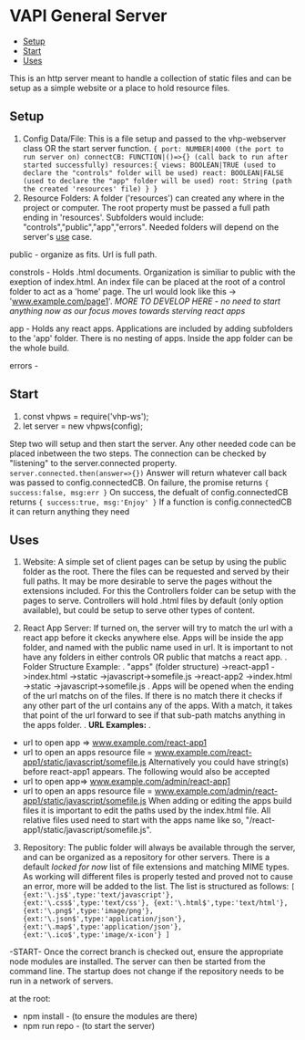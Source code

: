 # VAPI General Server

- [Setup](#setup)
- [Start](#start)
- [Uses](#uses)

This is an http server meant to handle a collection of static files and can be setup as a simple website or a place to hold resource files.

## Setup

1) Config Data/File:
This is a file setup and passed to the vhp-webserver class OR the start server function.
`
{
    port: NUMBER|4000 (the port to run server on)
    connectCB: FUNCTION|()=>{} (call back to run after started successfully)
    resources:{
        views: BOOLEAN|TRUE (used to declare the "controls" folder will be used)
        react: BOOLEAN|FALSE (used to declare the "app" folder will be used)
        root: String (path the created 'resources' file)
    }
}
`
2) Resource Folders:
A folder ('resources') can created any where in the project or computer. The root property must be passed a full path ending in 'resources'. Subfolders would include: "controls","public","app","errors". Needed folders will depend on the server's [use](#uses) case.

public - organize as fits. Url is full path.

constrols - Holds .html documents. Organization is similiar to public with the exeption of index.html. An index file can be placed at the root of a control folder to act as a 'home' page. The url would look like this -> 'www.example.com/page1'.
*MORE TO DEVELOP HERE - no need to start anything now as our focus moves towards sterving react apps*

app - Holds any react apps. Applications are included by adding subfolders to the 'app' folder. There is no nesting of apps. Inside the app folder can be the whole build.

errors - 

## Start
1) const vhpws = require('vhp-ws');
2) let server = new vhpws(config);

Step two will setup and then start the server. Any other needed code can be placed inbetween the two steps. The connection can be checked by "listening" to the server.connected property.
` server.connected.then(answer=>{}) `
Answer will return whatever call back was passed to config.connectedCB. On failure, the promise returns
`
{
    success:false,
    msg:err
}
`
On success, the defualt of config.connectedCB returns
`
{
    success:true,
    msg:'Enjoy'
}
`
If a function is config.connectedCB it can return anything they need

## Uses

1) Website:
A simple set of client pages can be setup by using the public folder as the root. There the files can be requested and served by their full paths. It may be more desirable to serve the pages without the extensions included. For this the Controllers folder can be setup with the pages to serve. Controllers will hold .html files by default (only option available), but could be setup to serve other types of content.

2) React App Server:
If turned on, the server will try to match the url with a react app before it ckecks anywhere else. Apps will be inside the app folder, and named with the public name used in url. It is important to not have any folders in either controls OR public that matchs a react app.
.
Folder Structure Example:
.
"apps" (folder structure)
->react-app1
    ->index.html
    ->static
        ->javascript->somefile.js
->react-app2
    ->index.html
    ->static
        ->javascript->somefile.js
.
Apps will be opened when the ending of the url matchs on of the files. If there is no match there it checks if any other part of the url contains any of the apps. With a match, it takes that point of the url forward to see if that sub-path matchs anything in the apps folder.
.
<b>URL Examples:</b>
.
- url to open app => www.example.com/react-app1
- url to open an apps resource file = www.example.com/react-app1/static/javascript/somefile.js
Alternatively you could have string(s) before react-app1 appears. The following would also be accepted
- url to open app=> www.example.com/admin/react-app1
- url to open an apps resource file = www.example.com/admin/react-app1/static/javascript/somefile.js
When adding or editing the apps build files it is important to edit the paths used by the index.html file. All relative files used need to start with the apps name like so, "/react-app1/static/javascript/somefile.js".

3) Repository:
The public folder will always be available through the server, and can be organized as a repository for other servers. There is a default *locked for now* list of file extensions and matching MIME types. As working will different files is properly tested and proved not to cause an error, more will be added to the list. The list is structured as follows:
`
[
    {ext:'\.js$',type:'text/javascript'},
    {ext:'\.css$',type:'text/css'},
    {ext:'\.html$',type:'text/html'},
    {ext:'\.png$',type:'image/png'},
    {ext:'\.json$',type:'application/json'},
    {ext:'\.map$',type:'application/json'},
    {ext:'\.ico$',type:'image/x-icon'}
]
`


-START-
Once the correct branch is checked out, ensure the appropriate node modules are installed. The server can then be started from the command line. The startup does not change if the repository needs to be run in a network of servers.

at the root:
- npm install - (to ensure the modules are there)
- npm run repo - (to start the server)
